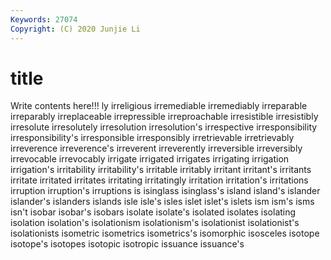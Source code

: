 ```yaml
---
Keywords: 27074
Copyright: (C) 2020 Junjie Li
---
```


# title

Write contents here!!!
ly 
irreligious
irremediable 
irremediably 
irreparable 
irreparably 
irreplaceable 
irrepressible 
irreproachable 
irresistible 
irresistibly 
irresolute
irresolutely 
irresolution 
irresolution's 
irrespective 
irresponsibility 
irresponsibility's 
irresponsible 
irresponsibly 
irretrievable 
irretrievably
irreverence 
irreverence's 
irreverent 
irreverently 
irreversible 
irreversibly 
irrevocable 
irrevocably 
irrigate 
irrigated
irrigates 
irrigating 
irrigation 
irrigation's 
irritability 
irritability's 
irritable 
irritably 
irritant 
irritant's
irritants 
irritate 
irritated 
irritates 
irritating 
irritatingly 
irritation 
irritation's 
irritations 
irruption
irruption's 
irruptions 
is 
isinglass 
isinglass's 
island 
island's 
islander 
islander's 
islanders
islands 
isle 
isle's 
isles 
islet 
islet's 
islets 
ism 
ism's 
isms
isn't 
isobar 
isobar's 
isobars 
isolate 
isolate's 
isolated 
isolates 
isolating 
isolation
isolation's 
isolationism 
isolationism's 
isolationist 
isolationist's 
isolationists 
isometric 
isometrics 
isometrics's 
isomorphic
isosceles 
isotope 
isotope's 
isotopes 
isotopic 
isotropic 
issuance 
issuance's 
